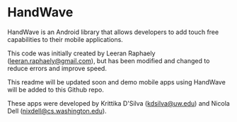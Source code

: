 HandWave
========

HandWave is an Android library that allows developers to add touch free capabilities to their mobile applications.


This code was initially created by Leeran Raphaely (leeran.raphaely@gmail.com), but has been modified and changed to reduce errors and improve speed.

This readme will be updated soon and demo mobile apps using HandWave will be added to this Github repo.

These apps were developed by Krittika D'Silva (kdsilva@uw.edu) and Nicola Dell (nixdell@cs.washington.edu).
